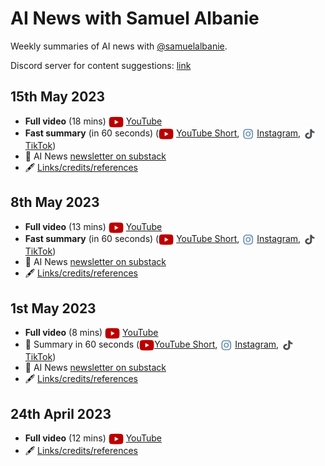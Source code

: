 # AI News with Samuel Albanie

Weekly summaries of AI news with [@samuelalbanie](https://twitter.com/SamuelAlbanie).

Discord server for content suggestions: [link](https://discord.gg/KHwtzmSgcm)

## 15th May 2023

- **Full video** (18 mins) <img src="images/youtube-icon.png" alt="YouTube icon" width="24" height="18" style="vertical-align: middle;"> [YouTube](https://www.youtube.com/watch?v=1-90xhAjz8c)
- **Fast summary** (in 60 seconds) (<img src="images/youtube-icon.png" alt="YouTube icon" width="24" height="18" style="vertical-align: middle;"> [YouTube Short](https://youtube.com/shorts/6CCf07BeZ5I), <img src="images/instagram-icon.png" alt="Instagram icon" width="20" height="20" style="vertical-align: middle;"> [Instagram](https://www.instagram.com/reel/CsRFWOXgkWn/), <img src="images/tiktok-icon.png" alt="TikTok icon" width="20" height="20" style="vertical-align: middle;"> [TikTok](https://www.tiktok.com/@samuelalbanie/video/7233413427228593434))
- :page_facing_up: AI News [newsletter on substack](https://samuelalbanie.substack.com/p/ai-news-understanding-neurons-benchmarking)
- :fountain_pen: [Links/credits/references](https://samuelalbanie.com/digests/2023-05-15-ai-news/)

## 8th May 2023

- **Full video** (13 mins) <img src="images/youtube-icon.png" alt="YouTube icon" width="24" height="18" style="vertical-align: middle;">  [YouTube](https://www.youtube.com/watch?v=v8Auynkrql0)
- **Fast summary** (in 60 seconds) (<img src="images/youtube-icon.png" alt="YouTube icon" width="24" height="18" style="vertical-align: middle;"> [YouTube Short](https://youtube.com/shorts/tP7KXRKAn_M), <img src="images/instagram-icon.png" alt="Instagram icon" width="20" height="20" style="vertical-align: middle;"> [Instagram](https://www.instagram.com/p/Cr_FqaHAVZ3/), <img src="images/tiktok-icon.png" alt="TikTok icon" width="20" height="20" style="vertical-align: middle;"> [TikTok](https://www.tiktok.com/@samuelalbanie/video/723082256175))
- :page_facing_up: AI News [newsletter on substack](https://open.substack.com/pub/samuelalbanie/p/ai-news-emergent-abilities-starcoder)
- :fountain_pen: [Links/credits/references](https://samuelalbanie.com/digests/2023-05-08-ai-news/)

## 1st May 2023

- **Full video** (8 mins) <img src="images/youtube-icon.png" alt="YouTube icon" width="24" height="18" style="vertical-align: middle;"> [YouTube](https://www.youtube.com/watch?v=zPBsSjOUc8A)
- 📱 Summary in 60 seconds (<img src="images/youtube-icon.png" alt="YouTube icon" width="24" height="18" style="vertical-align: middle;">[YouTube Short](https://youtube.com/shorts/LewrNOihqDM), <img src="images/instagram-icon.png" alt="Instagram icon" width="20" height="20" style="vertical-align: middle;"> [Instagram](https://www.instagram.com/reel/Crtj8E9g36P/), <img src="images/tiktok-icon.png" alt="TikTok icon" width="20" height="20" style="vertical-align: middle;"> [TikTok](https://www.tiktok.com/@samuelalbanie/video/7228295679301520646))
- :page_facing_up: AI News [newsletter on substack](https://samuelalbanie.substack.com/p/ai-news-italys-chatgpt-ban-chinas)
- :fountain_pen: [Links/credits/references](https://samuelalbanie.com/digests/2023-05-01-ai-news/)

## 24th April 2023

- **Full video** (12 mins) <img src="images/youtube-icon.png" alt="YouTube icon" width="24" height="18" style="vertical-align: middle;"> [YouTube](https://www.youtube.com/watch?v=TaAjpGI-2p8)
- :fountain_pen: [Links/credits/references](https://samuelalbanie.com/digests/2023-04-24-ai-news/)